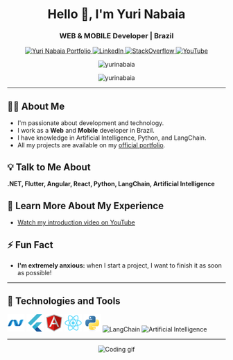 <h1 align="center">Hello 👋, I'm Yuri Nabaia</h1>
<h3 align="center">WEB & MOBILE Developer | Brazil</h3>

<p align="center">
  <a href="https://portifolioyurinabaia.com/" target="_blank">
    <img src="https://img.shields.io/badge/My%20Portfolio-000?style=for-the-badge&logo=About.me&logoColor=white" alt="Yuri Nabaia Portfolio" />
  </a>
  <a href="https://www.linkedin.com/in/yuri-nabaia-530260143/" target="_blank">
    <img src="https://img.shields.io/badge/LinkedIn-0e76a8?style=for-the-badge&logo=linkedin&logoColor=white" alt="LinkedIn" />
  </a>
  <a href="https://stackoverflow.com/users/15001843/yurinabaiayurinabaia" target="_blank">
    <img src="https://img.shields.io/badge/StackOverflow-F48024?style=for-the-badge&logo=stackoverflow&logoColor=white" alt="StackOverflow" />
  </a>
  <a href="https://www.youtube.com/channel/UCqeJfLV9qnXLKjRIFMvijFg?view_as=subscriber" target="_blank">
    <img src="https://img.shields.io/badge/YouTube-FF0000?style=for-the-badge&logo=youtube&logoColor=white" alt="YouTube" />
  </a>
</p>

<p align="center">
  <img src="https://komarev.com/ghpvc/?username=yurinabaia&label=Profile%20views&color=0e75b6&style=flat" alt="yurinabaia" />
</p>

<p align="center">
  <img src="https://github-profile-trophy.vercel.app/?username=yurinabaia" alt="yurinabaia" />
</p>

---

## 👨‍💻 About Me

- I'm passionate about development and technology.
- I work as a **Web** and **Mobile** developer in Brazil.
- I have knowledge in Artificial Intelligence, Python, and LangChain.
- All my projects are available on my [official portfolio](https://portifolioyurinabaia.com/).

## 💡 Talk to Me About

**.NET, Flutter, Angular, React, Python, LangChain, Artificial Intelligence**

## 🎥 Learn More About My Experience

- [Watch my introduction video on YouTube](https://www.youtube.com/watch?v=pSm1VcErgK0&feature=youtu.be&ab_channel=YuriNabaia)

## ⚡ Fun Fact

- **I'm extremely anxious:** when I start a project, I want to finish it as soon as possible!

---

## 🚀 Technologies and Tools

<p align="left">
  <img src="https://raw.githubusercontent.com/devicons/devicon/master/icons/dot-net/dot-net-original.svg" alt=".NET" width="40" height="40"/>
  <img src="https://raw.githubusercontent.com/devicons/devicon/master/icons/flutter/flutter-original.svg" alt="Flutter" width="40" height="40"/>
  <img src="https://raw.githubusercontent.com/devicons/devicon/master/icons/angularjs/angularjs-original.svg" alt="Angular" width="40" height="40"/>
  <img src="https://raw.githubusercontent.com/devicons/devicon/master/icons/react/react-original.svg" alt="React" width="40" height="40"/>
  <img src="https://raw.githubusercontent.com/devicons/devicon/master/icons/python/python-original.svg" alt="Python" width="40" height="40"/>
  <img src="https://cdn.jsdelivr.net/gh/simple-icons/simple-icons/icons/langchain.svg" alt="LangChain" width="40" height="40"/>
  <img src="https://cdn.jsdelivr.net/gh/simple-icons/simple-icons/icons/openai.svg" alt="Artificial Intelligence" width="40" height="40"/>
</p>

---

<p align="center">
  <img src="https://miro.medium.com/max/400/0*VV3Nmxgv3KX4sLhr.gif" alt="Coding gif" />
</p>
